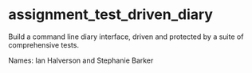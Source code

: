 # assignment_test_driven_diary
Build a command line diary interface, driven and protected by a suite of comprehensive tests.

Names: Ian Halverson and Stephanie Barker
